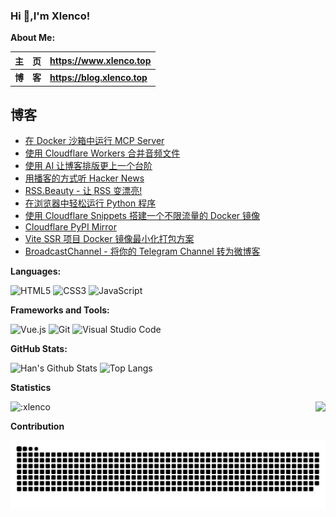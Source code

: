 ### Hi  👋,I'm Xlenco!


**About Me:** 

|   主&emsp;页   | <https://www.xlenco.top>                                      |
| :------------: | :------------------------------------------------------- |
| **博&emsp;客** | **<https://blog.xlenco.top>**                            |

## 博客

<!--START_SECTION:feed-->
* [在 Docker 沙箱中运行 MCP Server](https:&#x2F;&#x2F;miantiao.me&#x2F;posts&#x2F;guide-to-running-mcp-server-in-a-sandbox&#x2F;)
* [使用 Cloudflare Workers 合并音频文件](https:&#x2F;&#x2F;miantiao.me&#x2F;posts&#x2F;cloudflare-audio-concat&#x2F;)
* [使用 AI 让博客排版更上一个台阶](https:&#x2F;&#x2F;miantiao.me&#x2F;posts&#x2F;ai-blog-typography&#x2F;)
* [用播客的方式听 Hacker News](https:&#x2F;&#x2F;miantiao.me&#x2F;posts&#x2F;hacker-news-podcast&#x2F;)
* [RSS.Beauty - 让 RSS 变漂亮!](https:&#x2F;&#x2F;miantiao.me&#x2F;posts&#x2F;rss-beauty&#x2F;)
* [在浏览器中轻松运行 Python 程序](https:&#x2F;&#x2F;miantiao.me&#x2F;posts&#x2F;run-python-in-browser&#x2F;)
* [使用 Cloudflare Snippets 搭建一个不限流量的 Docker 镜像](https:&#x2F;&#x2F;miantiao.me&#x2F;posts&#x2F;cloudflare-docker-mirror&#x2F;)
* [Cloudflare PyPI Mirror](https:&#x2F;&#x2F;miantiao.me&#x2F;posts&#x2F;cloudflare-pypi-mirror&#x2F;)
* [Vite SSR 项目 Docker 镜像最小化打包方案](https:&#x2F;&#x2F;miantiao.me&#x2F;posts&#x2F;vite-ssr-docker-image-minimal-build&#x2F;)
* [BroadcastChannel - 将你的 Telegram Channel 转为微博客](https:&#x2F;&#x2F;miantiao.me&#x2F;posts&#x2F;broadcast-channel&#x2F;)
<!--END_SECTION:feed-->

**Languages:**

![HTML5](https://img.shields.io/badge/HTML5-E34F26?logo=HTML5&logoColor=fff)
![CSS3](https://img.shields.io/badge/CSS3-1572B6?logo=CSS3&logoColor=fff)
![JavaScript](https://img.shields.io/badge/JavaScript-F7DF1E?logo=JavaScript&logoColor=333)


**Frameworks and Tools:**

![Vue.js](https://img.shields.io/badge/Vue.js-4FC08D?logo=Vue.js&logoColor=fff)
![Git](https://img.shields.io/badge/Git-F05032?logo=Git&logoColor=fff)
![Visual Studio Code](https://img.shields.io/badge/VS%20CODE-007ACC?logo=educative&logoColor=fff)

**GitHub Stats:**

![Han's Github Stats](https://github-readme-stats.vercel.app/api?username=xlenco&show_icons=true&hide_title=true&count_private=true)
![Top Langs](https://github-readme-stats.vercel.app/api/top-langs/?username=xlenco&layout=compact)

**Statistics** 
 <p>
  <img src="https://count.getloli.com/get/@:xlenco" alt=":xlenco" />
  <img src="https://weather-icon.journeyad.repl.co/@shuozhou?v=1" align="right">
</p>


**Contribution**

<picture>
  <source media="(prefers-color-scheme: dark)" srcset="./assets/contribution-snake-dark.svg" />
  <source media="(prefers-color-scheme: light)" srcset="./assets/contribution-snake.svg" />
  <img alt="github-snake" src="./assets/contribution-snake.svg" />
</picture>





